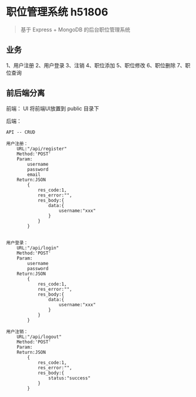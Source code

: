 # 职位管理系统  h51806

> 基于 Express + MongoDB 的后台职位管理系统

## 业务

1、用户注册
2、用户登录
3、注销
4、职位添加
5、职位修改
6、职位删除
7、职位查询

## 前后端分离

前端：
	UI
	将前端UI放置到 public 目录下

后端：

	API -- CRUD

	用户注册：
		URL:"/api/register"
		Method:'POST'
		Param:
			username
			password
			email
		Return:JSON
			{
				res_code:1,
				res_error:"",
				res_body:{
					data:{
						username:"xxx"
					}
				}
			}


	用户登录：
		URL:"/api/login"
		Method:'POST'
		Param:
			username
			password
		Return:JSON
			{
				res_code:1,
				res_error:"",
				res_body:{
					data:{
						username:"xxx"
					}
				}
			}

	用户注销：
		URL:"/api/logout"
		Method:'POST'
		Param:
		Return:JSON
			{
				res_code:1,
				res_error:"",
				res_body:{
					status:"success"
				}
			}